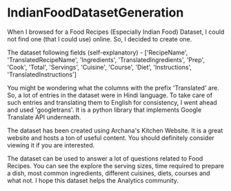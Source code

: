 # IndianFoodDatasetGeneration

When I browsed for a Food Recipes (Especially Indian Food) Dataset, I could not find one (that I could use) online. So, I decided to create one.

The dataset following fields (self-explanatory) - ['RecipeName', 'TranslatedRecipeName', 'Ingredients', 'TranslatedIngredients', 'Prep', 'Cook', 'Total', 'Servings', 'Cuisine', 'Course', 'Diet', 'Instructions', 'TranslatedInstructions']

You might be wondering what the columns with the prefix 'Translated' are. So, a lot of entries in the dataset were in Hindi language. To take care of such entries and translating them to English for consistency, I went ahead and used 'googletrans'. It is a python library that implements Google Translate API underneath.

The dataset has been created using Archana's Kitchen Website. It is a great website and hosts a ton of useful content. You should definitely consider viewing it if you are interested.

The dataset can be used to answer a lot of questions related to Food Recipes. You can see the explore the serving sizes, time required to prepare a dish, most common ingredients, different cuisines, diets, courses and what not. I hope this dataset helps the Analytics community.
